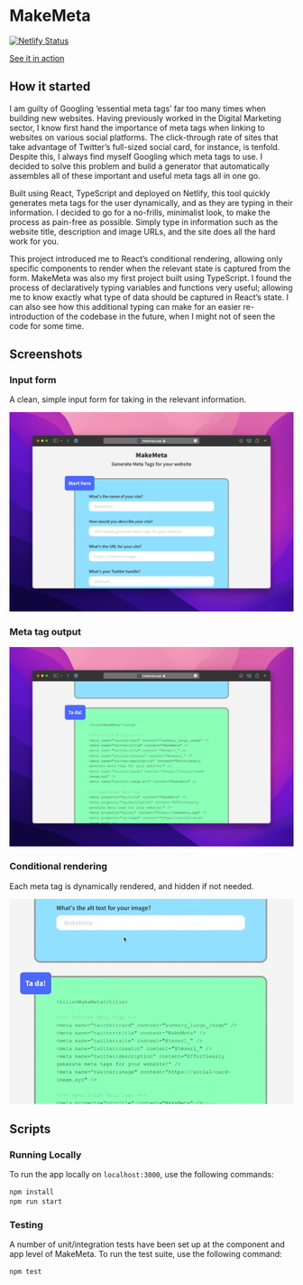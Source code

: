 # MakeMeta

[![Netlify Status](https://api.netlify.com/api/v1/badges/45fd6f91-bc19-4c47-a324-02ed6b8420e5/deploy-status)](https://app.netlify.com/sites/makemeta/deploys)

[See it in action](https://makemeta.app)

## How it started

I am guilty of Googling ‘essential meta tags’ far too many times when building new websites. Having previously worked in the Digital Marketing sector, I know first hand the importance of meta tags when linking to websites on various social platforms. The click-through rate of sites that take advantage of Twitter’s full-sized social card, for instance, is tenfold. Despite this, I always find myself Googling which meta tags to use. I decided to solve this problem and build a generator that automatically assembles all of these important and useful meta tags all in one go.

Built using React, TypeScript and deployed on Netlify, this tool quickly generates meta tags for the user dynamically, and as they are typing in their information. I decided to go for a no-frills, minimalist look, to make the process as pain-free as possible. Simply type in information such as the website title, description and image URLs, and the site does all the hard work for you.

This project introduced me to React’s conditional rendering, allowing only specific components to render when the relevant state is captured from the form. MakeMeta was also my first project built using TypeScript. I found the process of declaratively typing variables and functions very useful; allowing me to know exactly what type of data should be captured in React’s state. I can also see how this additional typing can make for an easier re-introduction of the codebase in the future, when I might not of seen the code for some time.

## Screenshots

### Input form

A clean, simple input form for taking in the relevant information.

![MakeMeta](/README/makemeta1.png)

### Meta tag output

![MakeMeta](/README/makemeta2.png)

### Conditional rendering

Each meta tag is dynamically rendered, and hidden if not needed.

![MakeMeta](/README/makemeta3.gif)

## Scripts

### Running Locally

To run the app locally on `localhost:3000`, use the following commands:

```bash
npm install
npm run start
```

### Testing

A number of unit/integration tests have been set up at the component and app level of MakeMeta. To run the test suite, use the following command:

```bash
npm test
```
